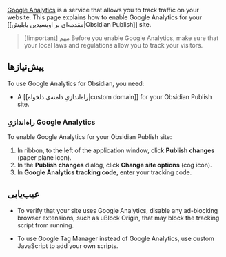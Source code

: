 [Google Analytics](https://analytics.google.com) is a service that allows you to track traffic on your website. This page explains how to enable Google Analytics for your [[مقدمه‌ای بر اوبسیدین پابلیش|Obsidian Publish]] site.

> [!important] مهم
> Before you enable Google Analytics, make sure that your local laws and regulations allow you to track your visitors.

## پیش‌نیازها

To use Google Analytics for Obsidian, you need:

- A [[راه‌اندازیِ دامنه‌ی دلخواه|custom domain]] for your Obsidian Publish site.

### راه‌اندازیِ Google Analytics

To enable Google Analytics for your Obsidian Publish site:

1. In ribbon, to the left of the application window, click **Publish changes** (paper plane icon).
2. In the **Publish changes** dialog, click **Change site options** (cog icon).
3. In **Google Analytics tracking code**, enter your tracking code.

## عیب‌یابی

- To verify that your site uses Google Analytics, disable any ad-blocking browser extensions, such as uBlock Origin, that may block the tracking script from running.

- To use Google Tag Manager instead of Google Analytics, use custom JavaScript to add your own scripts.